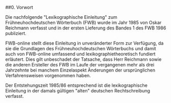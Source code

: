 ##0\. Vorwort

Die nachfolgende "Lexikographische Einleitung" zum Frühneuhochdeutschen Wörterbuch \(FWB\) wurde im Jahr 1985 von Oskar Reichmann verfasst und in der ersten Lieferung des Bandes 1 des FWB 1986 publiziert. 

FWB-online stellt diese Einleitung in unveränderter Form zur Verfügung, da sie die Grundlagen des Frühneuhochdeutschen Wörterbuchs und damit auch von FWB-online umfassend und lexikographietheoretisch fundiert erläutert. Dies gilt unbeschadet der Tatsache, dass Herr Reichmann sowie die anderen Ersteller des FWB im Laufe der vergangenen mehr als drei Jahrzehnte bei manchem Einzelaspekt Änderungen der ursprünglichen Verfahrensweisen vorgenommen haben.

Der Entstehungszeit 1985/86 entsprechend ist die lexikographische Einleitung in der damals gültigen "alten" deutschen Rechtschreibung verfasst. 

